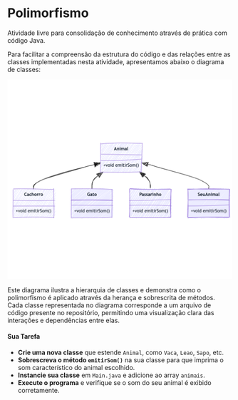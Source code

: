 # Polimorfismo

Atividade livre para consolidação de conhecimento através de prática com código Java.

Para facilitar a compreensão da estrutura do código e das relações entre as classes implementadas nesta atividade, apresentamos abaixo o diagrama de classes:

![Polimorfismo](img/poo-diagrama-aula13.png)

Este diagrama ilustra a hierarquia de classes e demonstra como o polimorfismo é aplicado através da herança e sobrescrita de métodos. Cada classe representada no diagrama corresponde a um arquivo de código presente no repositório, permitindo uma visualização clara das interações e dependências entre elas.

#### **Sua Tarefa**

- **Crie uma nova classe** que estende `Animal`, como `Vaca`, `Leao`, `Sapo`, etc.
- **Sobrescreva o método `emitirSom()`** na sua classe para que imprima o som característico do animal escolhido.
- **Instancie sua classe** em `Main.java` e adicione ao array `animais`.
- **Execute o programa** e verifique se o som do seu animal é exibido corretamente.
